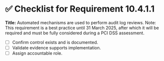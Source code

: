 # ✅ Checklist for Requirement 10.4.1.1

**Title:** Automated mechanisms are used to perform audit log reviews. Note: This requirement is a best practice until 31 March 2025, after which it will be required and must be fully considered during a PCI DSS assessment.

- [ ] Confirm control exists and is documented.
- [ ] Validate evidence supports implementation.
- [ ] Assign accountable role.
